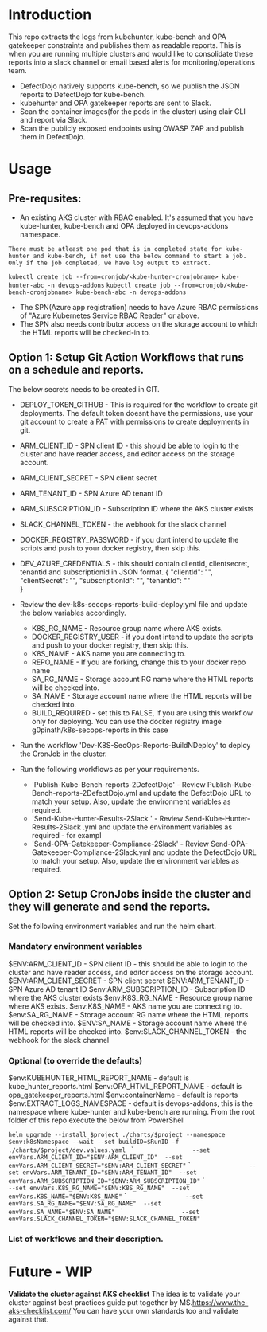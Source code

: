 # Introduction

This repo extracts the logs from kubehunter, kube-bench and OPA gatekeeper constraints and publishes them as readable reports.
This is when you are running multiple clusters and would like to consolidate these reports into a slack channel or email based alerts for monitoring/operations team.

- DefectDojo natively supports kube-bench, so we publish the JSON reports to DefectDojo for kube-bench.
- kubehunter and OPA gatekeeper reports are sent to Slack.
- Scan the container images(for the pods in the cluster) using clair CLI and report via Slack.
- Scan the publicly exposed endpoints using OWASP ZAP and publish them in DefectDojo.
  
# Usage

## Pre-requsites:
- An existing AKS cluster with RBAC enabled. It's assumed that you have kube-hunter, kube-bench and OPA deployed in devops-addons namespace.

`There must be atleast one pod that is in completed state for kube-hunter and kube-bench, if not use the below command to start a job. Only if the job completed, we have log output to extract.`

`kubectl create job --from=cronjob/<kube-hunter-cronjobname> kube-hunter-abc -n devops-addons`
`kubectl create job --from=cronjob/<kube-bench-cronjobname> kube-bench-abc -n devops-addons`

- The SPN(Azure app registration) needs to have Azure RBAC permissions of "Azure Kubernetes Service RBAC Reader" or above.
- The SPN also needs contributor access on the storage account to which the HTML reports will be checked-in to.
## Option 1: Setup Git Action Workflows that runs on a schedule and reports.
The below secrets needs to be created in GIT.
- DEPLOY_TOKEN_GITHUB - This is required for the workflow to create git deployments. The default token doesnt have the permissions, use your git account to create a PAT with permissions to create deployments in git.
- ARM_CLIENT_ID - SPN client ID - this should be able to login to the cluster and have reader access, and editor access on the storage account.
- ARM_CLIENT_SECRET - SPN client secret
- ARM_TENANT_ID - SPN Azure AD tenant ID
- ARM_SUBSCRIPTION_ID  - Subscription ID where the AKS cluster exists
- SLACK_CHANNEL_TOKEN - the webhook for the slack channel
- DOCKER_REGISTRY_PASSWORD - if you dont intend to update the scripts and push to your docker registry, then skip this.
- DEV_AZURE_CREDENTIALS - this should contain clientid, clientsecret, tenantid and subscriptionid in JSON format.
       {
        "clientId": "<GUID>",
        "clientSecret": "<GUID>",
        "subscriptionId": "<GUID>",
        "tenantId": "<GUID>"        
        }
- Review the dev-k8s-secops-reports-build-deploy.yml file and update the below variables accordingly.
  - K8S_RG_NAME - Resource group name where AKS exists.
  - DOCKER_REGISTRY_USER - if you dont intend to update the scripts and push to your docker registry, then skip this.
  - K8S_NAME - AKS name you are connecting to.
  - REPO_NAME - If you are forking, change this to your docker repo name
  - SA_RG_NAME - Storage account RG name where the HTML reports will be checked into.
  - SA_NAME - Storage account  name where the HTML reports will be checked into.
  - BUILD_REQUIRED - set this to FALSE, if you are using this workflow only for deploying. You can use the docker registry image g0pinath/k8s-secops-reports in this case

- Run the workflow 'Dev-K8S-SecOps-Reports-BuildNDeploy' to deploy the CronJob in the cluster.
- Run the following workflows as per your requirements.
  - 'Publish-Kube-Bench-reports-2DefectDojo' - Review Publish-Kube-Bench-reports-2DefectDojo.yml  and update the DefectDojo URL to match your setup. Also, update the environment variables as required.
  - 'Send-Kube-Hunter-Results-2Slack ' - Review Send-Kube-Hunter-Results-2Slack .yml  and update the environment variables as required - for exampl
  - 'Send-OPA-Gatekeeper-Compliance-2Slack' - Review Send-OPA-Gatekeeper-Compliance-2Slack.yml  and update the DefectDojo URL to match your setup. Also, update the environment variables as required.

## Option 2: Setup CronJobs inside the cluster and they will generate and send the reports.

Set the following environment variables and run the helm chart.
### Mandatory environment variables
$ENV:ARM_CLIENT_ID - SPN client ID - this should be able to login to the cluster and have reader access, and editor access on the storage account.
$ENV:ARM_CLIENT_SECRET - SPN client secret
$ENV:ARM_TENANT_ID - SPN Azure AD tenant ID
$env:ARM_SUBSCRIPTION_ID  - Subscription ID where the AKS cluster exists
$env:K8S_RG_NAME - Resource group name where AKS exists.
$env:K8S_NAME - AKS name you are connecting to.
$env:SA_RG_NAME - Storage account RG name where the HTML reports will be checked into.
$ENV:SA_NAME - Storage account  name where the HTML reports will be checked into.
$env:SLACK_CHANNEL_TOKEN - the webhook for the slack channel
### Optional (to override the defaults)
$env:KUBEHUNTER_HTML_REPORT_NAME - default is kube_hunter_reports.html
$env:OPA_HTML_REPORT_NAME - default is opa_gatekeeper_reports.html
$env:containerName - default is reports
$env:EXTRACT_LOGS_NAMESPACE - default is devops-addons, this is the namespace where kube-hunter and kube-bench are running.
From the root folder of this repo execute the below from PowerShell

`helm upgrade --install $project ./charts/$project --namespace $env:k8sNamespace --wait --set buildID=$RunID -f ./charts/$project/dev.values.yaml ` \` 
`                 --set envVars.ARM_CLIENT_ID="$ENV:ARM_CLIENT_ID"  --set envVars.ARM_CLIENT_SECRET="$ENV:ARM_CLIENT_SECRET" ` \`
`                 --set envVars.ARM_TENANT_ID="$ENV:ARM_TENANT_ID"  --set envVars.ARM_SUBSCRIPTION_ID="$ENV:ARM_SUBSCRIPTION_ID" ` \`
`                 --set envVars.K8S_RG_NAME="$ENV:K8S_RG_NAME"  --set envVars.K8S_NAME="$ENV:K8S_NAME" ` \`
`                 --set envVars.SA_RG_NAME="$ENV:SA_RG_NAME"  --set envVars.SA_NAME="$ENV:SA_NAME"  ` \`
`                 --set envVars.SLACK_CHANNEL_TOKEN="$ENV:SLACK_CHANNEL_TOKEN" `
### List of workflows and their description.

# Future - WIP
**Validate the cluster against AKS checklist**
  The idea is to validate your cluster against best practices guide put together by MS.https://www.the-aks-checklist.com/
  You can have your own standards too and validate against that.
